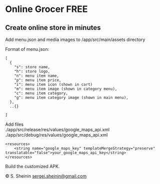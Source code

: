 # Online Grocer FREE
## Create online store in minutes

Add menu.json and media images to /app/src/main/assets directory

Format of menu.json:

```
[
  {
    "s": store name,
    "h": store logo,
    "n": menu item name,
    "p": menu item price,
    "i": menu item icon (shown in cart)
    "m": menu item image (shown in category menu),
    "c": menu item category,
    "g": menu item category image (shown in main menu),
  },
  ..{}

]
```

Add files  
./app/src/release/res/values/google_maps_api.xml  
./app/src/debug/res/values/google_maps_api.xml

```
<resources>
    <string name="google_maps_key" templateMergeStrategy="preserve" translatable="false">your_google_maps_api_key</string>
</resources>
```

Build the customized APK.

&copy; S. Sheinin
sergei.sheinin@gmail.com
